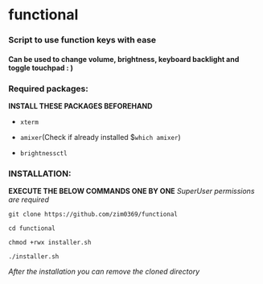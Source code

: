 # functional

### Script to use function keys with ease

#### Can be used to change volume, brightness, keyboard backlight and toggle touchpad : )

### Required packages:

__INSTALL THESE PACKAGES BEFOREHAND__

- `xterm`

- `amixer`(Check if already installed $`which amixer`)

- `brightnessctl`

### INSTALLATION:

__EXECUTE THE BELOW COMMANDS ONE BY ONE__
_SuperUser permissions are required_

`git clone https://github.com/zim0369/functional`

`cd functional`

`chmod +rwx installer.sh`

`./installer.sh`



_After the installation you can remove the cloned directory_
